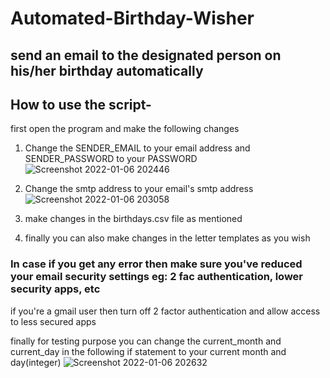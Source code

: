 # Automated-Birthday-Wisher


## send an email to the designated person on his/her birthday automatically 

## How to use the script-

first open the program and make the following changes

1. Change the SENDER_EMAIL to your email address and SENDER_PASSWORD to your PASSWORD
![Screenshot 2022-01-06 202446](https://user-images.githubusercontent.com/84438200/148403816-d93597ec-4ca3-4ec9-a434-fd7f3738f875.png)

2. Change the smtp address to your email's smtp address
![Screenshot 2022-01-06 203058](https://user-images.githubusercontent.com/84438200/148404045-42a376c2-e9bf-40f8-bec8-e2cdf0985cb2.png)

3. make changes in the birthdays.csv file as mentioned

4. finally you can also make changes in the letter templates as you wish


### In case if you get any error then make sure you've reduced your email security settings eg: 2 fac authentication, lower security apps, etc

if you're a gmail user then turn off 2 factor authentication and allow access to less secured apps


finally for testing purpose you can change the current_month and current_day in the following if statement to your current month and day(integer)
![Screenshot 2022-01-06 202632](https://user-images.githubusercontent.com/84438200/148405213-e07f44ed-0c59-479c-8bb3-bb1faa6f61bc.png)
